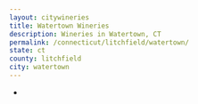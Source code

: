 ```yaml
---
layout: citywineries
title: Watertown Wineries
description: Wineries in Watertown, CT
permalink: /connecticut/litchfield/watertown/
state: ct
county: litchfield
city: watertown
---
```

-
